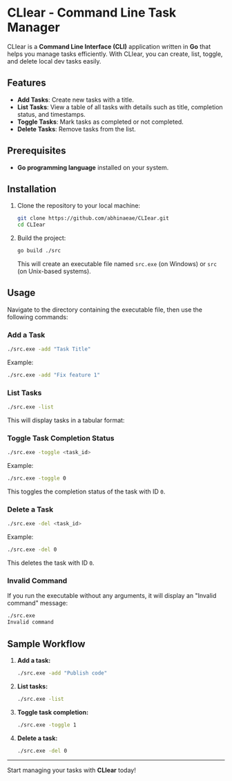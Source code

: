 # CLIear - Command Line Task Manager

CLIear is a **Command Line Interface (CLI)** application written in **Go** that helps you manage tasks efficiently. With CLIear, you can create, list, toggle, and delete local dev tasks easily.

## Features
- **Add Tasks**: Create new tasks with a title.
- **List Tasks**: View a table of all tasks with details such as title, completion status, and timestamps.
- **Toggle Tasks**: Mark tasks as completed or not completed.
- **Delete Tasks**: Remove tasks from the list.

## Prerequisites
- **Go programming language** installed on your system.

## Installation
1. Clone the repository to your local machine:
   ```bash
   git clone https://github.com/abhinaeae/CLIear.git
   cd CLIear
   ```
2. Build the project:
   ```bash
   go build ./src
   ```
   This will create an executable file named `src.exe` (on Windows) or `src` (on Unix-based systems).

## Usage
Navigate to the directory containing the executable file, then use the following commands:

### Add a Task
```bash
./src.exe -add "Task Title"
```
Example:
```bash
./src.exe -add "Fix feature 1"
```

### List Tasks
```bash
./src.exe -list
```
This will display tasks in a tabular format:

### Toggle Task Completion Status
```bash
./src.exe -toggle <task_id>
```
Example:
```bash
./src.exe -toggle 0
```
This toggles the completion status of the task with ID `0`.

### Delete a Task
```bash
./src.exe -del <task_id>
```
Example:
```bash
./src.exe -del 0
```
This deletes the task with ID `0`.

### Invalid Command
If you run the executable without any arguments, it will display an "Invalid command" message:
```bash
./src.exe
Invalid command
```

## Sample Workflow
1. **Add a task:**
   ```bash
   ./src.exe -add "Publish code"
   ```
2. **List tasks:**
   ```bash
   ./src.exe -list
   ```
3. **Toggle task completion:**
   ```bash
   ./src.exe -toggle 1
   ```
4. **Delete a task:**
   ```bash
   ./src.exe -del 0
   ```
---
Start managing your tasks with **CLIear** today!